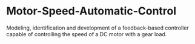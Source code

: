 # Motor-Speed-Automatic-Control
Modeling, identification and development of a feedback-based controller capable of controlling the speed of a DC motor with a gear load.
